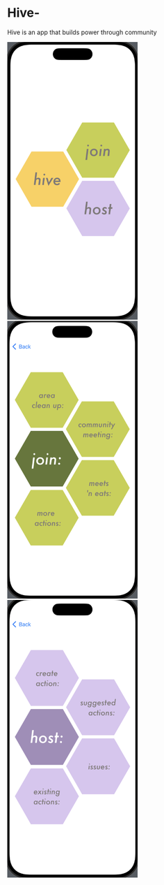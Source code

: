 # Hive-
Hive is an app that builds power through community
<p float="left">
  <img src="Hiveshot1.png" width="300"/>
  <img src="Hiveshot2.png" width="300"/>
  <img src="Hiveshot3.png" width="300"/>
</p>
